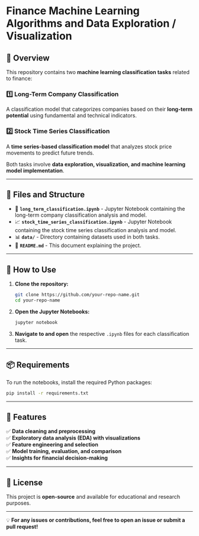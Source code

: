 # **Finance Machine Learning Algorithms and Data Exploration / Visualization**

## 📌 Overview
This repository contains two **machine learning classification tasks** related to finance:

### 1️⃣ Long-Term Company Classification
A classification model that categorizes companies based on their **long-term potential** using fundamental and technical indicators.

### 2️⃣ Stock Time Series Classification
A **time series-based classification model** that analyzes stock price movements to predict future trends.

Both tasks involve **data exploration, visualization, and machine learning model implementation**.

---

## 📂 Files and Structure
- 📝 **`long_term_classification.ipynb`** - Jupyter Notebook containing the long-term company classification analysis and model.
- 📈 **`stock_time_series_classification.ipynb`** - Jupyter Notebook containing the stock time series classification analysis and model.
- 📊 **`data/`** - Directory containing datasets used in both tasks.
- 📃 **`README.md`** - This document explaining the project.

---

## 🚀 How to Use
1. **Clone the repository:**
   ```bash
   git clone https://github.com/your-repo-name.git
   cd your-repo-name
   ```
2. **Open the Jupyter Notebooks:**
   ```bash
   jupyter notebook
   ```
3. **Navigate to and open** the respective `.ipynb` files for each classification task.

---

## 📦 Requirements
To run the notebooks, install the required Python packages:
```bash
pip install -r requirements.txt
```

---

## 🎯 Features
✅ **Data cleaning and preprocessing**  
✅ **Exploratory data analysis (EDA) with visualizations**  
✅ **Feature engineering and selection**  
✅ **Model training, evaluation, and comparison**  
✅ **Insights for financial decision-making**  

---

## 📜 License
This project is **open-source** and available for educational and research purposes.

---
💡 **For any issues or contributions, feel free to open an issue or submit a pull request!**
